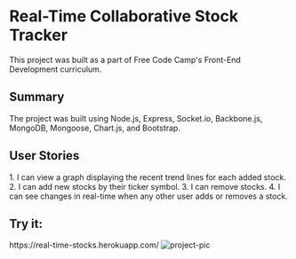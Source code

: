 <h1>Real-Time Collaborative Stock Tracker</h1>
This project was built as a part of Free Code Camp's Front-End Development curriculum.

<h2>Summary</h2>
The project was built using Node.js, Express, Socket.io, Backbone.js, MongoDB, Mongoose, Chart.js, and Bootstrap. 

<h2>User Stories</h2>
1. I can view a graph displaying the recent trend lines for each added stock.
2. I can add new stocks by their ticker symbol.
3. I can remove stocks.
4. I can see changes in real-time when any other user adds or removes a stock.

<h2>Try it:</h2>
https://real-time-stocks.herokuapp.com/

<img src="http://i867.photobucket.com/albums/ab236/Veronika_and_Robert/Screenshot%20from%202016-01-26%20155827_zpsfeyqeqge.png" alt="project-pic">
